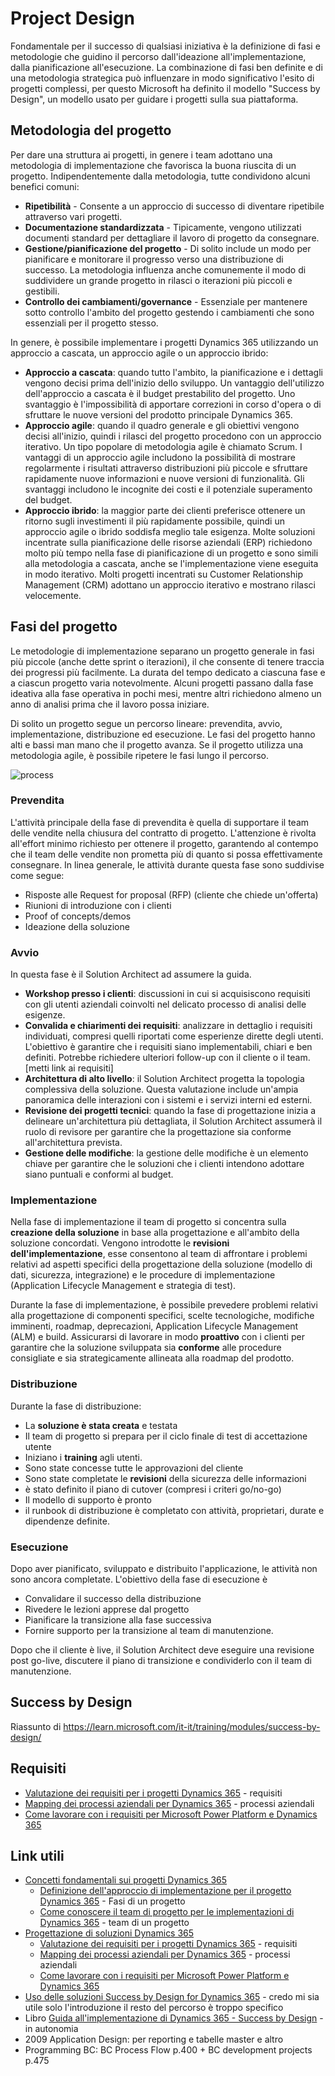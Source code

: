
# Project Design

Fondamentale per il successo di qualsiasi iniziativa è la definizione di fasi e metodologie che guidino il percorso dall'ideazione all'implementazione, dalla pianificazione all'esecuzione. La combinazione di fasi ben definite e di una metodologia strategica può influenzare in modo significativo l'esito di progetti complessi, per questo Microsoft ha definito il modello "Success by Design", un modello usato per guidare i progetti sulla sua piattaforma.

## Metodologia del progetto

Per dare una struttura ai progetti, in genere i team adottano una metodologia di implementazione che favorisca la buona riuscita di un progetto. Indipendentemente dalla metodologia, tutte condividono alcuni benefici comuni:

* **Ripetibilità** - Consente a un approccio di successo di diventare ripetibile attraverso vari progetti.
* **Documentazione standardizzata** - Tipicamente, vengono utilizzati documenti standard per dettagliare il lavoro di progetto da consegnare.
* **Gestione/pianificazione del progetto** - Di solito include un modo per pianificare e monitorare il progresso verso una distribuzione di successo. La metodologia influenza anche comunemente il modo di suddividere un grande progetto in rilasci o iterazioni più piccoli e gestibili.
* **Controllo dei cambiamenti/governance** - Essenziale per mantenere sotto controllo l'ambito del progetto gestendo i cambiamenti che sono essenziali per il progetto stesso.

In genere, è possibile implementare i progetti Dynamics 365 utilizzando un approccio a cascata, un approccio agile o un approccio ibrido:

* **Approccio a cascata**: quando tutto l'ambito, la pianificazione e i dettagli vengono decisi prima dell'inizio dello sviluppo. Un vantaggio dell'utilizzo dell'approccio a cascata è il budget prestabilito del progetto. Uno svantaggio è l'impossibilità di apportare correzioni in corso d'opera o di sfruttare le nuove versioni del prodotto principale Dynamics 365.
* **Approccio agile**: quando il quadro generale e gli obiettivi vengono decisi all'inizio, quindi i rilasci del progetto procedono con un approccio iterativo. Un tipo popolare di metodologia agile è chiamato Scrum. I vantaggi di un approccio agile includono la possibilità di mostrare regolarmente i risultati attraverso distribuzioni più piccole e sfruttare rapidamente nuove informazioni e nuove versioni di funzionalità. Gli svantaggi includono le incognite dei costi e il potenziale superamento del budget.
* **Approccio ibrido**: la maggior parte dei clienti preferisce ottenere un ritorno sugli investimenti il più rapidamente possibile, quindi un approccio agile o ibrido soddisfa meglio tale esigenza. Molte soluzioni incentrate sulla pianificazione delle risorse aziendali (ERP) richiedono molto più tempo nella fase di pianificazione di un progetto e sono simili alla metodologia a cascata, anche se l'implementazione viene eseguita in modo iterativo. Molti progetti incentrati su Customer Relationship Management (CRM) adottano un approccio iterativo e mostrano rilasci velocemente.

## Fasi del progetto

Le metodologie di implementazione separano un progetto generale in fasi più piccole (anche dette sprint o iterazioni), il che consente di tenere traccia dei progressi più facilmente.
La durata del tempo dedicato a ciascuna fase e a ciascun progetto varia notevolmente. Alcuni progetti passano dalla fase ideativa alla fase operativa in pochi mesi, mentre altri richiedono almeno un anno di analisi prima che il lavoro possa iniziare.

Di solito un progetto segue un percorso lineare: prevendita, avvio, implementazione, distribuzione ed esecuzione. Le fasi del progetto hanno alti e bassi man mano che il progetto avanza. Se il progetto utilizza una metodologia agile, è possibile ripetere le fasi lungo il percorso. 

![process](/img/bc-process-project.png)

### Prevendita

L'attività principale della fase di prevendita è quella di supportare il team delle vendite nella chiusura del contratto di progetto. L'attenzione è rivolta all'effort minimo richiesto per ottenere il progetto, garantendo al contempo che il team delle vendite non prometta più di quanto si possa effettivamente consegnare. In linea generale, le attività durante questa fase sono suddivise come segue:

* Risposte alle Request for proposal (RFP) (cliente che chiede un'offerta)
* Riunioni di introduzione con i clienti
* Proof of concepts/demos
* Ideazione della soluzione

### Avvio

In questa fase è il Solution Architect ad assumere la guida.

* **Workshop presso i clienti**: discussioni in cui si acquisiscono requisiti con gli utenti aziendali coinvolti nel delicato processo di analisi delle esigenze.
* **Convalida e chiarimenti dei requisiti**: analizzare in dettaglio i requisiti individuati, compresi quelli riportati come esperienze dirette degli utenti. L'obiettivo è garantire che i requisiti siano implementabili, chiari e ben definiti. Potrebbe richiedere ulteriori follow-up con il cliente o il team. [metti link ai requisiti]
* **Architettura di alto livello**: il Solution Architect progetta la topologia complessiva della soluzione. Questa valutazione include un'ampia panoramica delle interazioni con i sistemi e i servizi interni ed esterni.
* **Revisione dei progetti tecnici**: quando la fase di progettazione inizia a delineare un'architettura più dettagliata, il Solution Architect assumerà il ruolo di revisore per garantire che la progettazione sia conforme all'architettura prevista.
* **Gestione delle modifiche**: la gestione delle modifiche è un elemento chiave per garantire che le soluzioni che i clienti intendono adottare siano puntuali e conformi al budget.

### Implementazione

Nella fase di implementazione il team di progetto si concentra sulla **creazione della soluzione** in base alla progettazione e all'ambito della soluzione concordati. Vengono introdotte le **revisioni dell'implementazione**, esse consentono al team di affrontare i problemi relativi ad aspetti specifici della progettazione della soluzione (modello di dati, sicurezza, integrazione) e le procedure di implementazione (Application Lifecycle Management e strategia di test). 

Durante la fase di implementazione, è possibile prevedere problemi relativi alla progettazione di componenti specifici, scelte tecnologiche, modifiche imminenti, roadmap, deprecazioni, Application Lifecycle Management (ALM) e build. Assicurarsi di lavorare in modo **proattivo** con i clienti per garantire che la soluzione sviluppata sia **conforme** alle procedure consigliate e sia strategicamente allineata alla roadmap del prodotto.

### Distribuzione

Durante la fase di distribuzione:

* La **soluzione è stata creata** e testata
* Il team di progetto si prepara per il ciclo finale di test di accettazione utente 
* Iniziano i **training** agli utenti. 
* Sono state concesse tutte le approvazioni del cliente 
* Sono state completate le **revisioni** della sicurezza delle informazioni 
* è stato definito il piano di cutover (compresi i criteri go/no-go) 
* Il modello di supporto è pronto
* il runbook di distribuzione è completato con attività, proprietari, durate e dipendenze definite.

### Esecuzione

Dopo aver pianificato, sviluppato e distribuito l'applicazione, le attività non sono ancora completate. L'obiettivo della fase di esecuzione è 

* Convalidare il successo della distribuzione
* Rivedere le lezioni apprese dal progetto
* Pianificare la transizione alla fase successiva
* Fornire supporto per la transizione al team di manutenzione. 

Dopo che il cliente è live, il Solution Architect deve eseguire una revisione post go-live, discutere il piano di transizione e condividerlo con il team di manutenzione.

## Success by Design
Riassunto di https://learn.microsoft.com/it-it/training/modules/success-by-design/


## Requisiti

- [Valutazione dei requisiti per i progetti Dynamics 365](https://learn.microsoft.com/it-it/training/modules/evaluate-requirements-dynamics-365-projects/) - requisiti
- [Mapping dei processi aziendali per Dynamics 365](https://learn.microsoft.com/it-it/training/modules/business-process-mapping-dynamics-365/) - processi aziendali
- [Come lavorare con i requisiti per Microsoft Power Platform e Dynamics 365](https://learn.microsoft.com/it-it/training/modules/work-with-requirements/)    



## Link utili
- [Concetti fondamentali sui progetti Dynamics 365](https://learn.microsoft.com/it-it/training/paths/learn-fundamentals-dynamics-365-projects/)
    - [Definizione dell'approccio di implementazione per il progetto Dynamics 365](https://learn.microsoft.com/it-it/training/modules/determine-implementation-approach-dynamics-365/) - Fasi di un progetto
    - [Come conoscere il team di progetto per le implementazioni di Dynamics 365](https://learn.microsoft.com/it-it/training/modules/project-team-dynamics-365-implementation/) - team di un progetto
- [Progettazione di soluzioni Dynamics 365](https://learn.microsoft.com/it-it/training/paths/design-dynamics-365-solutions/)
    - [Valutazione dei requisiti per i progetti Dynamics 365](https://learn.microsoft.com/it-it/training/modules/evaluate-requirements-dynamics-365-projects/) - requisiti
    - [Mapping dei processi aziendali per Dynamics 365](https://learn.microsoft.com/it-it/training/modules/business-process-mapping-dynamics-365/) - processi aziendali
    - [Come lavorare con i requisiti per Microsoft Power Platform e Dynamics 365](https://learn.microsoft.com/it-it/training/modules/work-with-requirements/)    
- [Uso delle soluzioni Success by Design for Dynamics 365](https://learn.microsoft.com/it-it/training/paths/use-success-design/) - credo mi sia utile solo l'introduzione il resto del percorso è troppo specifico
- Libro [Guida all'implementazione di Dynamics 365 - Success by Design](https://www.d365implementationguide.com/books/asvr/#p=i/?azure-portal=true) - in autonomia
- 2009 Application Design: per reporting e tabelle master e altro
- Programming BC: BC Process Flow p.400 + BC development projects p.475